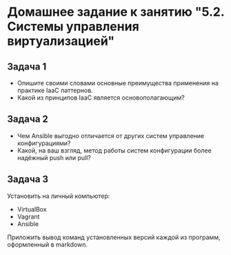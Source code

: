 # Домашнее задание к занятию "5.2. Системы управления виртуализацией"

## Задача 1 

- Опишите своими словами основные преимущества применения на практике IaaC паттернов.
- Какой из принципов IaaC является основополагающим?


## Задача 2

- Чем Ansible выгодно отличается от других систем управление конфигурациями?
- Какой, на ваш взгляд, метод работы систем конфигурации более надёжный push или pull?


## Задача 3 

Установить на личный компьютер:

- VirtualBox
- Vagrant
- Ansible

Приложить вывод команд установленных версий каждой из программ, оформленный в markdown.

